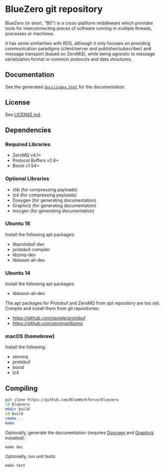 # BlueZero git repository

BlueZero (in short, "B0") is a cross-platform middleware which provides tools for interconnecting pieces of software running in multiple threads, processes or machines.

It has some similarities with ROS, although it only focuses on providing communication paradigms (client/server and publisher/subscriber) and message transport (based on ZeroMQ), while being agnostic to message serialization format or common protocols and data structures.

## Documentation

See the generated [`docs/index.html`](https://blueworkforce.github.io/bluezero/) for the documentation.

## License

See [LICENSE.md](LICENSE.md).

## Dependencies

### Required Libraries

 - ZeroMQ v4.1+
 - Protocol Buffers v2.6+
 - Boost v1.54+

### Optional Libraries
 - zlib (for compressing payloads)
 - lz4 (for compressing payloads)
 - Doxygen (for generating documentation)
 - Graphviz (for generating documentation)
 - mscgen (for generating documentation)

### Ubuntu 16

Install the following apt packages:

 - libprotobuf-dev
 - protobuf-compiler
 - libzmq-dev
 - libboost-all-dev

### Ubuntu 14

Install the following apt packages:

 - libboost-all-dev

The apt packages for Protobuf and ZeroMQ from apt repository are too old. Compile and install them from git repositories:

 - https://github.com/google/protobuf
 - https://github.com/zeromq/libzmq

### macOS (homebrew)

Install the following:

 - zeromq
 - protobuf
 - boost
 - lz4

## Compiling

```bash
git clone https://github.com/BlueWorkforce/bluezero
cd bluezero
mkdir build
cd build
cmake ..
make
```

Optionally, generate the documentation (requires [Doxygen](http://www.doxygen.org) and [Graphviz](http://www.graphviz.org) installed):
```
make doc
```

Optionally, run unit tests:
```
make test
```
